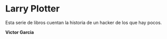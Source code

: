 # Larry Plotter

Esta serie de libros cuentan la historia de un hacker de los que hay pocos.

**Victor Garcia**
